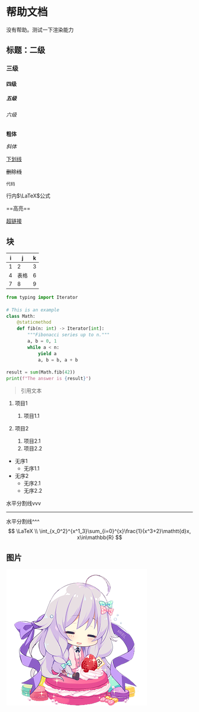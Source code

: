 # 帮助文档

没有帮助。测试一下渲染能力

## 标题：二级

### 三级

#### 四级

##### 五级

###### 六级

**粗体**

*斜体*

<u>下划线</u>

~~删除线~~

`代码`

行内$\LaTeX$公式

==高亮==

[超链接](http://www.baidu.com)

<!--看到此注释块说明渲染出错-->

## 块

| i | j  | k |
|---|----|---|
| 1 | 2  | 3 |
| 4 | 表格 | 6 |
| 7 | 8  | 9 |

```python
from typing import Iterator

# This is an example
class Math:
    @staticmethod
    def fib(n: int) -> Iterator[int]:
        """Fibonacci series up to n."""
        a, b = 0, 1
        while a < n:
            yield a
            a, b = b, a + b

result = sum(Math.fib(42))
print(f"The answer is {result}")
```

> 引用文本

1. 项目1
    1. 项目1.1

2. 项目2
    1. 项目2.1
    2. 项目2.2

- 无序1
    - 无序1.1
- 无序2
    - 无序2.1
    - 无序2.2

水平分割线vvv

------

水平分割线^^^
$$
\LaTeX \\ \int_{x_0^2}^{x^1_3}\sum_{i=0}^{x}\frac{1}{x^3+2}\mathtt{d}x, x\in\mathbb{R}
$$

## 图片

![miel_02](../assets/mdtest/miel_02.png)